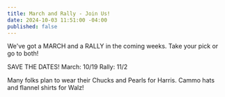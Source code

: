 ```yaml
---
title: March and Rally - Join Us!
date: 2024-10-03 11:51:00 -04:00
published: false
---
```



We've got a MARCH and a RALLY in the coming weeks.
Take your pick or go to both!

SAVE THE DATES!
March: 10/19
Rally: 11/2
 
Many folks plan to wear their Chucks and Pearls for Harris. Cammo hats and flannel shirts for Walz! 



